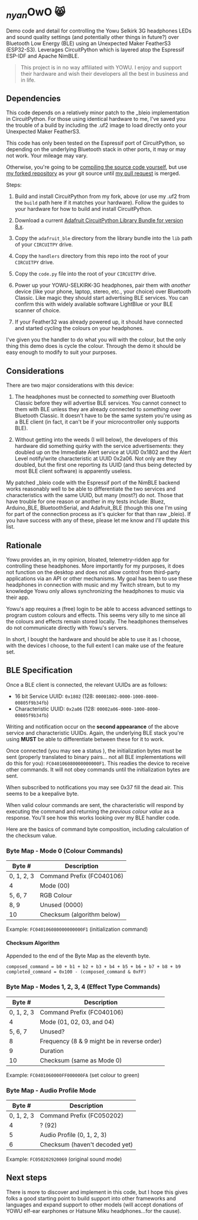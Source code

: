 # <sub>*nyan*</sub>OwO 😸

Demo code and detail for controlling the Yowu Selkirk 3G headphones LEDs and sound quality settings (and potentially other things in future?) over Bluetooth Low Energy (BLE) using an Unexpected Maker FeatherS3 (ESP32-S3). Leverages CircuitPython which is layered atop the Espressif ESP-IDF and Apache NimBLE.

> This project is in no way affiliated with YOWU. I enjoy and support their hardware and wish their developers all the best in business and in life.

## Dependencies

This code depends on a relatively minor patch to the _bleio implementation in CircuitPython. For those using identical hardware to me, I've saved you the trouble of a build by including the .uf2 image to load directly onto your Unexpected Maker FeatherS3.

This code has only been tested on the Espressif port of CircuitPython, so depending on the underlying Bluetooth stack in other ports, it may or may not work. Your mileage may vary.

Otherwise, you're going to be [compiling the source code yourself](https://learn.adafruit.com/building-circuitpython/build-circuitpython), but use [my forked repository](https://github.com/litui/circuitpython/) as your git source until [my pull request](https://github.com/adafruit/circuitpython/pull/6614) is merged.

Steps:

1. Build and install CircuitPython from my fork, above (or use my .uf2 from the `build` path here if it matches your hardware). Follow the guides to your hardware for how to build and install CircuitPython.

2. Download a current [Adafruit CircuitPython Library Bundle for version 8.x](https://circuitpython.org/libraries).

3. Copy the `adafruit_ble` directory from the library bundle into the `lib` path of your `CIRCUITPY` drive.

4. Copy the `handlers` directory from this repo into the root of your `CIRCUITPY` drive.

5. Copy the `code.py` file into the root of your `CIRCUITPY` drive.

6. Power up your YOWU-SELKIRK-3G headphones, pair them with _another_ device (like your phone, laptop, stereo, etc., your choice) over Bluetooth Classic. Like magic they should start advertising BLE services. You can confirm this with widely available software LightBlue or your BLE scanner of choice.

7. If your Feather32 was already powered up, it should have connected and started cycling the colours on your headphones.

I've given you the handler to do what you will with the colour, but the only thing this demo does is cycle the colour. Through the demo it should be easy enough to modify to suit your purposes.

## Considerations

There are two major considerations with this device:

1. The headphones must be connected to _something_ over Bluetooth Classic before they will advertise BLE services. You cannot connect to them with BLE unless they are already connected to _something_ over Bluetooth Classic. It doesn't have to be the same system you're using as a BLE client (in fact, it can't be if your microcontroller only supports BLE).

2. Without getting into the weeds (I will below), the developers of this hardware did something quirky with the service advertisements: they doubled up on the Immediate Alert service at UUID 0x1802 and the Alert Level notify/write characteristic at UUID 0x2a06. Not only are they doubled, but the first one reporting its UUID (and thus being detected by most BLE client software) is apparently useless.

My patched _bleio code with the Espressif port of the NimBLE backend works reasonably well to be able to differentiate the two services and characteristics with the same UUID, but many (most?) do not. Those that have trouble for one reason or another in my tests include: Bluez, Arduino_BLE, BluetoothSerial, and Adafruit_BLE (though this one I'm using for part of the connection process as it's quicker for that than raw _bleio). If you have success with any of these, please let me know and I'll update this list.

## Rationale

Yowu provides an, in my opinion, bloated, telemetry-ridden app for controlling these headphones. More importantly for my purposes, it does not function on the desktop and does not allow control from third-party applications via an API or other mechanisms. My goal has been to use these headphones in connection with music and my Twitch stream, but to my knowledge Yowu only allows synchronizing the headphones to music via their app.

Yowu's app requires a (free) login to be able to access advanced settings to program custom colours and effects. This seems very silly to me since all the colours and effects remain stored locally. The headphones themselves do not communicate directly with Yowu's servers.

In short, I bought the hardware and should be able to use it as I choose, with the devices I choose, to the full extent I can make use of the feature set.

## BLE Specification

Once a BLE client is connected, the relevant UUIDs are as follows:

* 16 bit Service UUID: ```0x1802``` (128: ```00001802-0000-1000-8000-00805f9b34fb```)
* Characteristic UUID: ```0x2a06``` (128:  ```00002a06-0000-1000-8000-00805f9b34fb```)

Writing and notification occur on the **second appearance** of the above service and characteristic UUIDs. Again, the underlying BLE stack you're using **MUST** be able to differentiate between these for it to work.

Once connected (you may see a status ), the initialization bytes must be sent (properly translated to binary pairs... not all BLE implementations will do this for you): ```FC040106080000000000F1```. This readies the device to receive other commands. It will not obey commands until the initialization bytes are sent.

When subscribed to notifications you may see 0x37 fill the dead air. This seems to be a keepalive byte.

When valid colour commands are sent, the characteristic will respond by executing the command and returning the *previous colour value* as a response. You'll see how this works looking over my BLE handler code.

Here are the basics of command byte composition, including calculation of the checksum value.

### Byte Map - Mode 0 (Colour Commands)

| Byte #     | Description                   |
|------------|-------------------------------|
| 0, 1, 2, 3 | Command Prefix (FC040106)     |
| 4          | Mode (00)                     |
| 5, 6, 7    | RGB Colour                    |
| 8, 9       | Unused (0000)                 |
| 10         | Checksum (algorithm below)    |

Example: ```FC040106080000000000F1``` (initialization command)

#### Checksum Algorithm

Appended to the end of the Byte Map as the eleventh byte.

```
composed_command = b0 + b1 + b2 + b3 + b4 + b5 + b6 + b7 + b8 + b9
completed_command = 0x100 - (composed_command & 0xFF)
```

### Byte Map - Modes 1, 2, 3, 4 (Effect Type Commands)

| Byte #     | Description                   |
|------------|-------------------------------|
| 0, 1, 2, 3 | Command Prefix (FC040106)     |
| 4          | Mode (01, 02, 03, and 04)     |
| 5, 6, 7    | Unused?                       |
| 8          | Frequency  (8 & 9 might be in reverse order) |
| 9          | Duration                      |
| 10         | Checksum (same as Mode 0)     |

Example: ```FC0401060000FF000000FA``` (set colour to green)

### Byte Map - Audio Profile Mode

| Byte #     | Description                    |
|------------|--------------------------------|
| 0, 1, 2, 3 | Command Prefix (FC050202)      |
| 4          | ? (92)                         |
| 5          | Audio Profile (0, 1, 2, 3)     |
| 6          | Checksum (haven't decoded yet) |

Example: ```FC050202920069``` (original sound mode)

## Next steps

There is more to discover and implement in this code, but I hope this gives folks a good starting point to build support into other frameworks and languages and expand support to other models (will accept donations of YOWU elf-ear earphones or Hatsune Miku headphones...for the cause).
